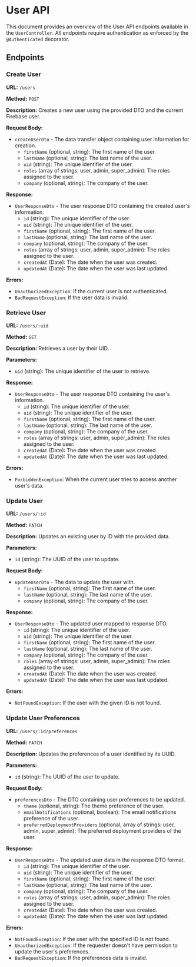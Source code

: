 # User API

This document provides an overview of the User API endpoints available in the `UserController`. All endpoints require authentication as enforced by the `@Authenticated` decorator.

## Endpoints

### Create User

**URL:** `/users`

**Method:** `POST`

**Description:** Creates a new user using the provided DTO and the current Firebase user.

**Request Body:**

- `createUserDto` - The data transfer object containing user information for creation.
  - `firstName` (optional, string): The first name of the user.
  - `lastName` (optional, string): The last name of the user.
  - `uid` (string): The unique identifier of the user.
  - `roles` (array of strings: user, admin, super_admin): The roles assigned to the user.
  - `company` (optional, string): The company of the user.

**Response:**

- `UserResponseDto` - The user response DTO containing the created user's information.
  - `id` (string): The unique identifier of the user.
  - `uid` (string): The unique identifier of the user.
  - `firstName` (optional, string): The first name of the user.
  - `lastName` (optional, string): The last name of the user.
  - `company` (optional, string): The company of the user.
  - `roles` (array of strings: user, admin, super_admin): The roles assigned to the user.
  - `createdAt` (Date): The date when the user was created.
  - `updatedAt` (Date): The date when the user was last updated.

**Errors:**

- `UnauthorizedException`: If the current user is not authenticated.
- `BadRequestException`: If the user data is invalid.

### Retrieve User

**URL:** `/users/:uid`

**Method:** `GET`

**Description:** Retrieves a user by their UID.

**Parameters:**

- `uid` (string): The unique identifier of the user to retrieve.

**Response:**

- `UserResponseDto` - The user response DTO containing the user's information.
  - `id` (string): The unique identifier of the user.
  - `uid` (string): The unique identifier of the user.
  - `firstName` (optional, string): The first name of the user.
  - `lastName` (optional, string): The last name of the user.
  - `company` (optional, string): The company of the user.
  - `roles` (array of strings: user, admin, super_admin): The roles assigned to the user.
  - `createdAt` (Date): The date when the user was created.
  - `updatedAt` (Date): The date when the user was last updated.

**Errors:**

- `ForbiddenException`: When the current user tries to access another user's data.

### Update User

**URL:** `/users/:id`

**Method:** `PATCH`

**Description:** Updates an existing user by ID with the provided data.

**Parameters:**

- `id` (string): The UUID of the user to update.

**Request Body:**

- `updateUserDto` - The data to update the user with.
  - `firstName` (optional, string): The first name of the user.
  - `lastName` (optional, string): The last name of the user.
  - `company` (optional, string): The company of the user.

**Response:**

- `UserResponseDto` - The updated user mapped to response DTO.
  - `id` (string): The unique identifier of the user.
  - `uid` (string): The unique identifier of the user.
  - `firstName` (optional, string): The first name of the user.
  - `lastName` (optional, string): The last name of the user.
  - `company` (optional, string): The company of the user.
  - `roles` (array of strings: user, admin, super_admin): The roles assigned to the user.
  - `createdAt` (Date): The date when the user was created.
  - `updatedAt` (Date): The date when the user was last updated.

**Errors:**

- `NotFoundException`: If the user with the given ID is not found.

### Update User Preferences

**URL:** `/users/:id/preferences`

**Method:** `PATCH`

**Description:** Updates the preferences of a user identified by its UUID.

**Parameters:**

- `id` (string): The UUID of the user to update.

**Request Body:**

- `preferencesDto` - The DTO containing user preferences to be updated.
  - `theme` (optional, string): The theme preference of the user.
  - `emailNotifications` (optional, boolean): The email notifications preference of the user.
  - `preferredDeploymentProviders` (optional, array of strings: user, admin, super_admin): The preferred deployment providers of the user.

**Response:**

- `UserResponseDto` - The updated user data in the response DTO format.
  - `id` (string): The unique identifier of the user.
  - `uid` (string): The unique identifier of the user.
  - `firstName` (optional, string): The first name of the user.
  - `lastName` (optional, string): The last name of the user.
  - `company` (optional, string): The company of the user.
  - `roles` (array of strings: user, admin, super_admin): The roles assigned to the user.
  - `createdAt` (Date): The date when the user was created.
  - `updatedAt` (Date): The date when the user was last updated.

**Errors:**

- `NotFoundException`: If the user with the specified ID is not found.
- `UnauthorizedException`: If the requester doesn't have permission to update the user's preferences.
- `BadRequestException`: If the preferences data is invalid.
